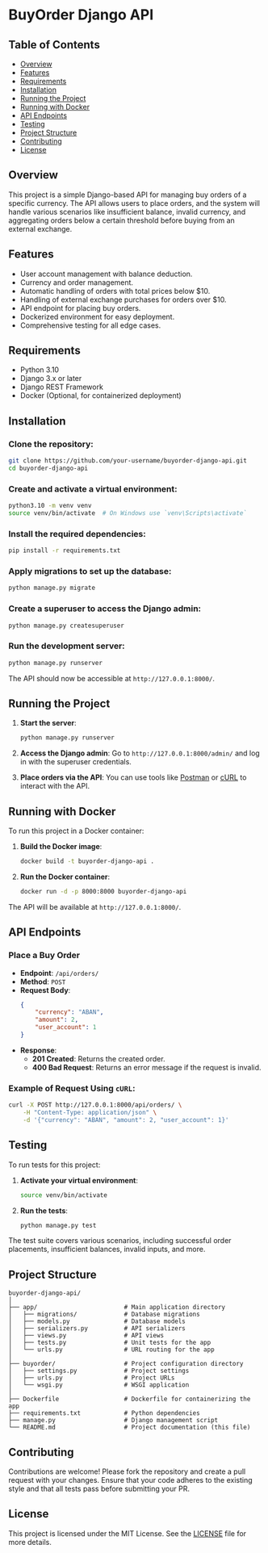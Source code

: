
# BuyOrder Django API

## Table of Contents
- [Overview](#overview)
- [Features](#features)
- [Requirements](#requirements)
- [Installation](#installation)
- [Running the Project](#running-the-project)
- [Running with Docker](#running-with-docker)
- [API Endpoints](#api-endpoints)
- [Testing](#testing)
- [Project Structure](#project-structure)
- [Contributing](#contributing)
- [License](#license)

## Overview
This project is a simple Django-based API for managing buy orders of a specific currency. The API allows users to place orders, and the system will handle various scenarios like insufficient balance, invalid currency, and aggregating orders below a certain threshold before buying from an external exchange.

## Features
- User account management with balance deduction.
- Currency and order management.
- Automatic handling of orders with total prices below $10.
- Handling of external exchange purchases for orders over $10.
- API endpoint for placing buy orders.
- Dockerized environment for easy deployment.
- Comprehensive testing for all edge cases.

## Requirements
- Python 3.10
- Django 3.x or later
- Django REST Framework
- Docker (Optional, for containerized deployment)

## Installation

### Clone the repository:
```bash
git clone https://github.com/your-username/buyorder-django-api.git
cd buyorder-django-api
```

### Create and activate a virtual environment:
```bash
python3.10 -m venv venv
source venv/bin/activate  # On Windows use `venv\Scripts\activate`
```

### Install the required dependencies:
```bash
pip install -r requirements.txt
```

### Apply migrations to set up the database:
```bash
python manage.py migrate
```

### Create a superuser to access the Django admin:
```bash
python manage.py createsuperuser
```

### Run the development server:
```bash
python manage.py runserver
```

The API should now be accessible at `http://127.0.0.1:8000/`.

## Running the Project

1. **Start the server**:
    ```bash
    python manage.py runserver
    ```

2. **Access the Django admin**:
    Go to `http://127.0.0.1:8000/admin/` and log in with the superuser credentials.

3. **Place orders via the API**:
    You can use tools like [Postman](https://www.postman.com/) or [cURL](https://curl.se/) to interact with the API.

## Running with Docker

To run this project in a Docker container:

1. **Build the Docker image**:
    ```bash
    docker build -t buyorder-django-api .
    ```

2. **Run the Docker container**:
    ```bash
    docker run -d -p 8000:8000 buyorder-django-api
    ```

The API will be available at `http://127.0.0.1:8000/`.

## API Endpoints

### Place a Buy Order
- **Endpoint**: `/api/orders/`
- **Method**: `POST`
- **Request Body**:
    ```json
    {
        "currency": "ABAN",
        "amount": 2,
        "user_account": 1
    }
    ```
- **Response**:
    - **201 Created**: Returns the created order.
    - **400 Bad Request**: Returns an error message if the request is invalid.

### Example of Request Using `cURL`:
```bash
curl -X POST http://127.0.0.1:8000/api/orders/ \
    -H "Content-Type: application/json" \
    -d '{"currency": "ABAN", "amount": 2, "user_account": 1}'
```

## Testing

To run tests for this project:

1. **Activate your virtual environment**:
    ```bash
    source venv/bin/activate
    ```

2. **Run the tests**:
    ```bash
    python manage.py test
    ```

The test suite covers various scenarios, including successful order placements, insufficient balances, invalid inputs, and more.

## Project Structure

```
buyorder-django-api/
│
├── app/                        # Main application directory
│   ├── migrations/             # Database migrations
│   ├── models.py               # Database models
│   ├── serializers.py          # API serializers
│   ├── views.py                # API views
│   ├── tests.py                # Unit tests for the app
│   └── urls.py                 # URL routing for the app
│
├── buyorder/                   # Project configuration directory
│   ├── settings.py             # Project settings
│   ├── urls.py                 # Project URLs
│   └── wsgi.py                 # WSGI application
│
├── Dockerfile                  # Dockerfile for containerizing the app
├── requirements.txt            # Python dependencies
├── manage.py                   # Django management script
└── README.md                   # Project documentation (this file)
```

## Contributing
Contributions are welcome! Please fork the repository and create a pull request with your changes. Ensure that your code adheres to the existing style and that all tests pass before submitting your PR.

## License
This project is licensed under the MIT License. See the [LICENSE](LICENSE) file for more details.
